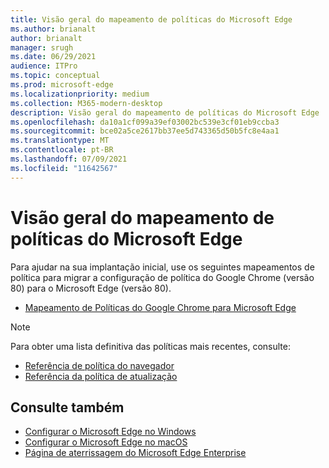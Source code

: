 ```yaml
---
title: Visão geral do mapeamento de políticas do Microsoft Edge
ms.author: brianalt
author: brianalt
manager: srugh
ms.date: 06/29/2021
audience: ITPro
ms.topic: conceptual
ms.prod: microsoft-edge
ms.localizationpriority: medium
ms.collection: M365-modern-desktop
description: Visão geral do mapeamento de políticas do Microsoft Edge
ms.openlocfilehash: da10a1cf099a39ef03002bc539e3cf01eb9ccba3
ms.sourcegitcommit: bce02a5ce2617bb37ee5d743365d50b5fc8e4aa1
ms.translationtype: MT
ms.contentlocale: pt-BR
ms.lasthandoff: 07/09/2021
ms.locfileid: "11642567"
---
```

# <a name="microsoft-edge-policy-mapping-overview"></a>Visão geral do mapeamento de políticas do Microsoft Edge

Para ajudar na sua implantação inicial, use os seguintes mapeamentos de política para migrar a configuração de política do Google Chrome (versão 80) para o Microsoft Edge (versão 80).

- [Mapeamento de Políticas do Google Chrome para Microsoft Edge](microsoft-edge-policy-map-chrome-to-newedge.md)

> [!NOTE]
> Para obter uma lista definitiva das políticas mais recentes, consulte:
> - [Referência de política do navegador](microsoft-edge-policies.md)
> - [Referência da política de atualização](microsoft-edge-update-policies.md)

## <a name="see-also"></a>Consulte também
- [Configurar o Microsoft Edge no Windows](configure-microsoft-edge.md)
- [Configurar o Microsoft Edge no macOS](configure-microsoft-edge-on-mac.md)
- [Página de aterrissagem do Microsoft Edge Enterprise](https://aka.ms/EdgeEnterprise)
